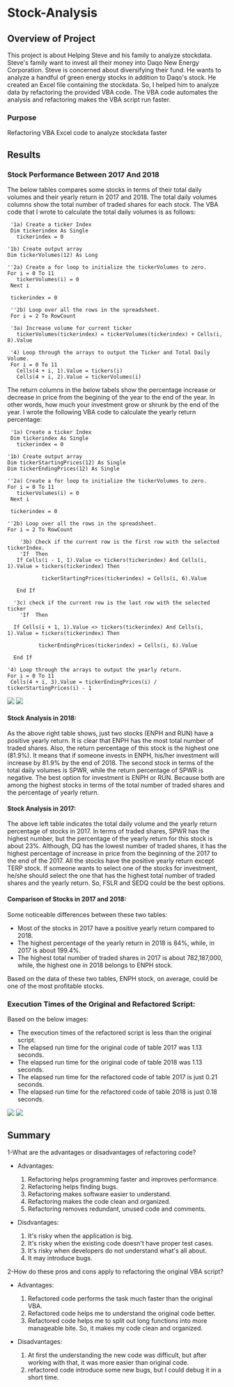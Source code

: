 # Stock-Analysis

## Overview of Project

This project is about Helping Steve and his family to analyze stockdata. Steve's family want to invest all their money into Daqo New Energy Corporation. Steve is concerned about diversifying their fund. He wants to analyze a handful of green energy stocks in addition to Daqo's stock. He created an Excel file containing the stockdata. So, I helped him to analyze data by refactoring the provided VBA code. The VBA code automates the analysis and refactoring makes the VBA script run faster.

### Purpose

Refactoring VBA Excel code to analyze stockdata faster

## Results

### Stock Performance Between 2017 And 2018

The below tables compares some stocks in terms of their total daily volumes and their yearly return in 2017 and 2018. The total daily volumes columns show the total number of traded shares for each stock. The VBA code that I wrote to calculate the total daily volumes is as follows:

     '1a) Create a ticker Index
     Dim tickerindex As Single
       tickerindex = 0
       
    '1b) Create output array   
    Dim tickerVolumes(12) As Long
    
    ''2a) Create a for loop to initialize the tickerVolumes to zero.
    For i = 0 To 11
       tickerVolumes(i) = 0
     Next i 
     
     tickerindex = 0
     
     ''2b) Loop over all the rows in the spreadsheet.
     For i = 2 To RowCount
     
     '3a) Increase volume for current ticker
       tickerVolumes(tickerindex) = tickerVolumes(tickerindex) + Cells(i, 8).Value
       
     '4) Loop through the arrays to output the Ticker and Total Daily Volume.  
     For i = 0 To 11
       Cells(4 + i, 1).Value = tickers(i)
       Cells(4 + i, 2).Value = tickerVolumes(i)
 
The return columns in the below tabels show the percentage increase or decrease in price from the begining of the year to the end of the year. In other words, how much your investment grow or shrunk by the end of the year. I wrote the following VBA code to calculate the yearly return percentage:

     '1a) Create a ticker Index
     Dim tickerindex As Single
       tickerindex = 0
       
    '1b) Create output array     
    Dim tickerStartingPrices(12) As Single
    Dim tickerEndingPrices(12) As Single
    
    ''2a) Create a for loop to initialize the tickerVolumes to zero.
    For i = 0 To 11
       tickerVolumes(i) = 0
     Next i 
     
     tickerindex = 0
     
    ''2b) Loop over all the rows in the spreadsheet.
    For i = 2 To RowCount
    
        '3b) Check if the current row is the first row with the selected tickerIndex.
        'If  Then
       If Cells(i - 1, 1).Value <> tickers(tickerindex) And Cells(i, 1).Value = tickers(tickerindex) Then

               tickerStartingPrices(tickerindex) = Cells(i, 6).Value

       End If
       
      '3c) check if the current row is the last row with the selected ticker
        'If  Then
             
      If Cells(i + 1, 1).Value <> tickers(tickerindex) And Cells(i, 1).Value = tickers(tickerindex) Then

              tickerEndingPrices(tickerindex) = Cells(i, 6).Value

      End If  
      
    '4) Loop through the arrays to output the yearly return.  
    For i = 0 To 11
     Cells(4 + i, 3).Value = tickerEndingPrices(i) / tickerStartingPrices(i) - 1
     
    
 ![](https://github.com/Nazanin-hub/Stock-Analysis/blob/master/All%20stocks%20table%20-2017.png)
 ![](https://github.com/Nazanin-hub/Stock-Analysis/blob/master/All%20stocks%20table%20-2018.png)
    
#### Stock Analysis in 2018:   
    
As the above right table shows, just two stocks (ENPH and RUN) have a positive yearly return. It is clear that ENPH has the most total number of traded shares. Also, the return percentage of this stock is the highest one (81.9%). It means that if someone invests in ENPH, his/her investment will increase by 81.9% by the end of 2018. The second stock in terms of the total daily volumes is SPWR, while the return percentage of SPWR is negative. The best option for investment is ENPH or RUN. Because both are among the highest stocks in terms of the total number of traded shares and the percentage of yearly return.  

#### Stock Analysis in 2017:

The above left table indicates the total daily volume and the yearly return percentage of stocks in 2017. In terms of traded shares, SPWR has the highest number, but the percentage of the yearly return for this stock is about 23%. Although, DQ has the lowest number of traded shares, it has the highest percentage of increase in price from the beginning of the 2017 to the end of the 2017. All the stocks have the positive yearly return except TERP stock. If someone wants to select one of the stocks for investment, he/she should select the one that has the highest total number of traded shares and the yearly return. So, FSLR and SEDQ could be the best options. 

#### Comparison of Stocks in 2017 and 2018:

Some noticeable differences between these two tables:

   - Most of the stocks in 2017 have a positive yearly return compared to 2018. 
   - The highest percentage of the yearly return in 2018 is 84%, while, in 2017 is about 199.4%. 
   - The highest total number of traded shares in 2017 is about 782,187,000, while, the highest one in 2018 belongs to ENPH stock. 
  
Based on the data of these two tables, ENPH stock, on average, could be one of the most profitable stocks.

### Execution Times of the Original and Refactored Script:

Based on the below images: 
 - The execution times of the refactored script is less than the original script. 
 - The elapsed run time for the original code of table 2017 was 1.13 seconds.
 - The elapsed run time for the original code of table 2018 was 1.13 seconds. 
 - The elapsed run time for the refactored code of table 2017 is just 0.21 seconds. 
 - The elapsed run time for the refactored code of table 2018 is just 0.18 seconds. 

![](https://github.com/Nazanin-hub/Stock-Analysis/blob/master/VBA_Challenge_2017%20.png)
![](https://github.com/Nazanin-hub/Stock-Analysis/blob/master/VBA_Challenge_2018.png)

## Summary

1-What are the advantages or disadvantages of refactoring code?

- Advantages:

    1. Refactoring helps programming faster and improves performance.
    2. Refactoring helps finding bugs.
    3. Refactoring makes software easier to understand.
    4. Refactoring makes the code clean and organized.
    5. Refactoring removes redundant, unused code and comments.
   
- Disdvantages:

    1. It's risky when the application is big.
    2. It's risky when the existing code doesn't have proper test cases. 
    3. It's risky when developers do not understand what's all about.
    4. It may introduce bugs.
    
2-How do these pros and cons apply to refactoring the original VBA script?

   - Advantages:

       1. Refactored code performs the task much faster than the original VBA.
       2. Refactored code helps me to understand the original code better.
       3. Refactored code helps me to split out long functions into more manageable bite. So, it makes my code clean and organized.
      
   - Disadvantages:

       1. At first the understanding the new code was difficult, but after working with that, it was more easier than original code.
       2. refactored code introduce some new bugs, but I could debug it in a short time. 
    
